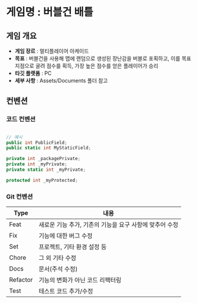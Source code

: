 # 게임명 : 버블건 배틀

## 게임 개요

- **게임 장르** : 멀티플레이어 아케이드
- **목표** : 버블건을 사용해 맵에 랜덤으로 생성된 장난감을 버블로 포획하고, 이를 목표 지점으로 굴려 점수를 획득, 가장 높은 점수를 얻은 플레이어가 승리
- **타깃 플랫폼** : PC
- **세부 사항** : Assets/Documents 폴더 참고

## 컨벤션

### 코드 컨벤션

```cs

// 예시
public int PublicField;
public static int MyStaticField;

private int _packagePrivate;
private int _myPrivate;
private static int _myPrivate;

protected int _myProtected;

```

### Git 컨벤션

| Type     | 내용                                                    |
| -------- | ------------------------------------------------------- |
| Feat     | 새로운 기능 추가, 기존의 기능을 요구 사항에 맞추어 수정 |
| Fix      | 기능에 대한 버그 수정                                   |
| Set      | 프로젝트, 기타 환경 설정 등                             |
| Chore    | 그 외 기타 수정                                         |
| Docs     | 문서(주석 수정)                                         |
| Refactor | 기능의 변화가 아닌 코드 리팩터링                        |
| Test     | 테스트 코드 추가/수정                                   |
